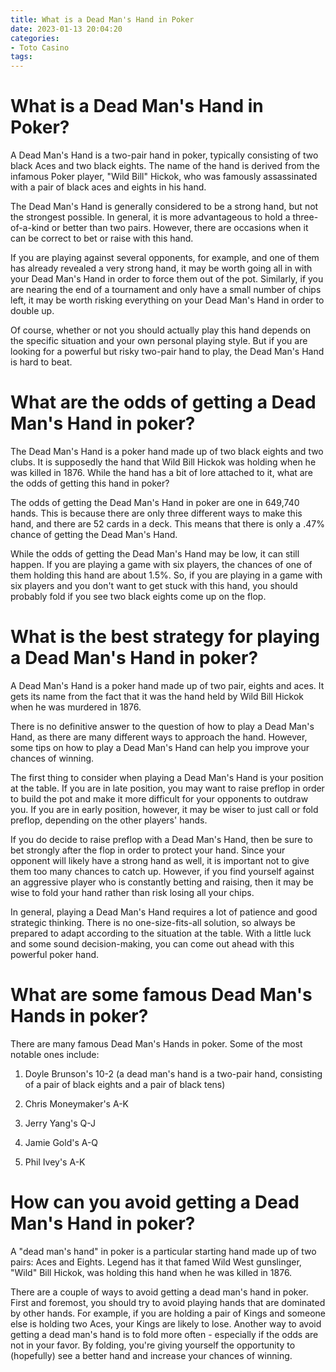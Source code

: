 ```yaml
---
title: What is a Dead Man's Hand in Poker
date: 2023-01-13 20:04:20
categories:
- Toto Casino
tags:
---
```



#  What is a Dead Man's Hand in Poker?

A Dead Man's Hand is a two-pair hand in poker, typically consisting of two black Aces and two black eights. The name of the hand is derived from the infamous Poker player, "Wild Bill" Hickok, who was famously assassinated with a pair of black aces and eights in his hand.

The Dead Man's Hand is generally considered to be a strong hand, but not the strongest possible. In general, it is more advantageous to hold a three-of-a-kind or better than two pairs. However, there are occasions when it can be correct to bet or raise with this hand.

If you are playing against several opponents, for example, and one of them has already revealed a very strong hand, it may be worth going all in with your Dead Man's Hand in order to force them out of the pot. Similarly, if you are nearing the end of a tournament and only have a small number of chips left, it may be worth risking everything on your Dead Man's Hand in order to double up.

Of course, whether or not you should actually play this hand depends on the specific situation and your own personal playing style. But if you are looking for a powerful but risky two-pair hand to play, the Dead Man's Hand is hard to beat.

#  What are the odds of getting a Dead Man's Hand in poker?

The Dead Man's Hand is a poker hand made up of two black eights and two clubs. It is supposedly the hand that Wild Bill Hickok was holding when he was killed in 1876. While the hand has a bit of lore attached to it, what are the odds of getting this hand in poker?

The odds of getting the Dead Man's Hand in poker are one in 649,740 hands. This is because there are only three different ways to make this hand, and there are 52 cards in a deck. This means that there is only a .47% chance of getting the Dead Man's Hand.

While the odds of getting the Dead Man's Hand may be low, it can still happen. If you are playing a game with six players, the chances of one of them holding this hand are about 1.5%. So, if you are playing in a game with six players and you don't want to get stuck with this hand, you should probably fold if you see two black eights come up on the flop.

#  What is the best strategy for playing a Dead Man's Hand in poker?

A Dead Man's Hand is a poker hand made up of two pair, eights and aces. It gets its name from the fact that it was the hand held by Wild Bill Hickok when he was murdered in 1876.

There is no definitive answer to the question of how to play a Dead Man's Hand, as there are many different ways to approach the hand. However, some tips on how to play a Dead Man's Hand can help you improve your chances of winning.

The first thing to consider when playing a Dead Man's Hand is your position at the table. If you are in late position, you may want to raise preflop in order to build the pot and make it more difficult for your opponents to outdraw you. If you are in early position, however, it may be wiser to just call or fold preflop, depending on the other players' hands.

If you do decide to raise preflop with a Dead Man's Hand, then be sure to bet strongly after the flop in order to protect your hand. Since your opponent will likely have a strong hand as well, it is important not to give them too many chances to catch up. However, if you find yourself against an aggressive player who is constantly betting and raising, then it may be wise to fold your hand rather than risk losing all your chips.

In general, playing a Dead Man's Hand requires a lot of patience and good strategic thinking. There is no one-size-fits-all solution, so always be prepared to adapt according to the situation at the table. With a little luck and some sound decision-making, you can come out ahead with this powerful poker hand.

#  What are some famous Dead Man's Hands in poker?

There are many famous Dead Man's Hands in poker. Some of the most notable ones include:

1. Doyle Brunson's 10-2 (a dead man's hand is a two-pair hand, consisting of a pair of black eights and a pair of black tens)

2. Chris Moneymaker's A-K

3. Jerry Yang's Q-J

4. Jamie Gold's A-Q

5. Phil Ivey's A-K

#  How can you avoid getting a Dead Man's Hand in poker?

A "dead man's hand" in poker is a particular starting hand made up of two pairs: Aces and Eights. Legend has it that famed Wild West gunslinger, "Wild" Bill Hickok, was holding this hand when he was killed in 1876.

There are a couple of ways to avoid getting a dead man's hand in poker. First and foremost, you should try to avoid playing hands that are dominated by other hands. For example, if you are holding a pair of Kings and someone else is holding two Aces, your Kings are likely to lose. Another way to avoid getting a dead man's hand is to fold more often - especially if the odds are not in your favor. By folding, you're giving yourself the opportunity to (hopefully) see a better hand and increase your chances of winning.